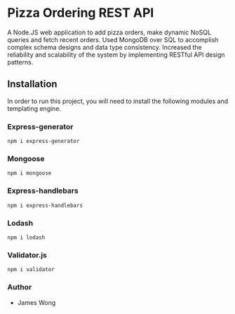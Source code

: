 # Pizza Ordering REST API
A Node.JS web application to add pizza orders, make dynamic NoSQL queries and fetch recent orders. Used MongoDB over SQL to accomplish complex schema designs and data type consistency. Increased the reliability and scalability of the system by implementing RESTful API design patterns.

## Installation
In order to run this project, you will need to install the following modules and templating engine.

### Express-generator
```
npm i express-generator
```

### Mongoose
```
npm i mongoose
```

### Express-handlebars
```
npm i express-handlebars
```

### Lodash
```
npm i lodash
```

### Validator.js
```
npm i validator
```

### Author
* James Wong

